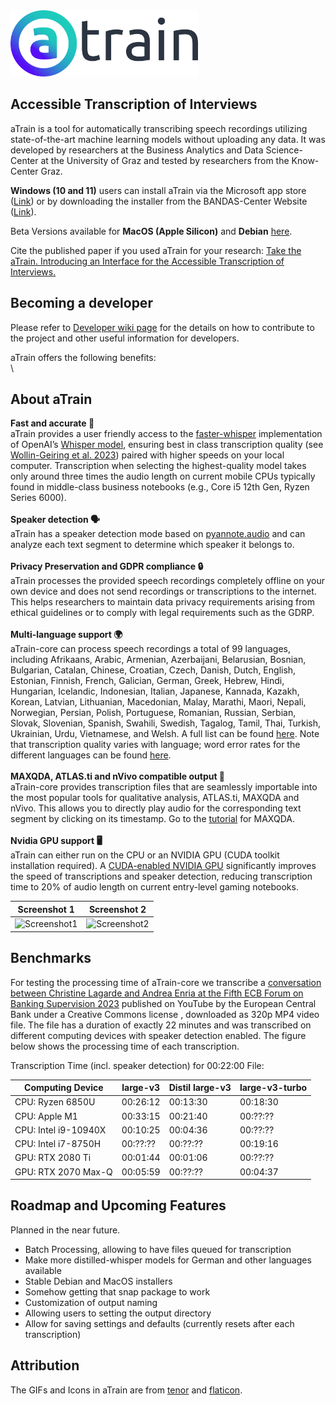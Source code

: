 <img src="https://github.com/BANDAS-Center/aTrain/blob/main/docs/images/logo.svg" width="300" alt="Logo">

## Accessible Transcription of Interviews
aTrain is a tool for automatically transcribing speech recordings utilizing state-of-the-art machine learning models without uploading any data. It was developed by researchers at the Business Analytics and Data Science-Center at the University of Graz and tested by researchers from the Know-Center Graz.

**Windows (10 and 11)** users can install aTrain via the Microsoft app store ([Link](https://apps.microsoft.com/store/detail/atrain/9N15Q44SZNS2)) or by downloading the installer from the BANDAS-Center Website ([Link](https://business-analytics.uni-graz.at/de/forschen/atrain/download/)).

Beta Versions available for **MacOS (Apple Silicon)** and **Debian** [here](https://business-analytics.uni-graz.at/en/research/atrain/download/). 

Cite the published paper if you used aTrain for your research: [Take the aTrain. Introducing an Interface for the Accessible Transcription of Interviews.](https://www.sciencedirect.com/science/article/pii/S2214635024000066)

## Becoming a developer
Please refer to [Developer wiki page](https://github.com/JuergenFleiss/aTrain/wiki/Development:-Branching,-contributing-and-releases) for the details on how to contribute to the project and other useful information for developers.

aTrain offers the following benefits:
\
\
## About aTrain
**Fast and accurate 🚀**
\
aTrain provides a user friendly access to the [faster-whisper](https://github.com/guillaumekln/faster-whisper) implementation of OpenAI’s [Whisper model](https://github.com/openai/whisper), ensuring best in class transcription quality (see [Wollin-Geiring et al. 2023](https://www.static.tu.berlin/fileadmin/www/10005401/Publikationen_sos/Wollin-Giering_et_al_2023_Automatic_transcription.pdf)) paired with higher speeds on your local computer. Transcription when selecting the highest-quality model takes only around three times the audio length on current mobile CPUs typically found in middle-class business notebooks (e.g., Core i5 12th Gen, Ryzen Series 6000).
\
\
**Speaker detection 🗣️**
\
aTrain has a speaker detection mode based on [pyannote.audio](https://github.com/pyannote/pyannote-audio) and can analyze each text segment to determine which speaker it belongs to.
\
\
**Privacy Preservation and GDPR compliance 🔒**
\
aTrain processes the provided speech recordings completely offline on your own device and does not send recordings or transcriptions to the internet. This helps researchers to maintain data privacy requirements arising from ethical guidelines or to comply with legal requirements such as the GDRP.
\
\
**Multi-language support 🌍**
\
aTrain-core can process speech recordings a total of 99 languages, including Afrikaans, Arabic, Armenian, Azerbaijani, Belarusian, Bosnian, Bulgarian, Catalan, Chinese, Croatian, Czech, Danish, Dutch, English, Estonian, Finnish, French, Galician, German, Greek, Hebrew, Hindi, Hungarian, Icelandic, Indonesian, Italian, Japanese, Kannada, Kazakh, Korean, Latvian, Lithuanian, Macedonian, Malay, Marathi, Maori, Nepali, Norwegian, Persian, Polish, Portuguese, Romanian, Russian, Serbian, Slovak, Slovenian, Spanish, Swahili, Swedish, Tagalog, Tamil, Thai, Turkish, Ukrainian, Urdu, Vietnamese, and Welsh. A full list can be found [here](https://github.com/openai/whisper/blob/main/whisper/tokenizer.py). Note that transcription quality varies with language; word error rates for the different languages can be found [here](https://github.com/openai/whisper?tab=readme-ov-file#available-models-and-languages).
\
\
**MAXQDA, ATLAS.ti and nVivo compatible output 📄**
\
aTrain-core provides transcription files that are seamlessly importable into the most popular tools for qualitative analysis, ATLAS.ti, MAXQDA and nVivo. This allows you to directly play audio for the corresponding text segment by clicking on its timestamp. Go to the [tutorial](https://github.com/BANDAS-Center/aTrain/wiki/Tutorials) for MAXQDA.
\
\
**Nvidia GPU support 🖥️**
\
aTrain can either run on the CPU or an NVIDIA GPU (CUDA toolkit installation required). A [CUDA-enabled NVIDIA GPU](https://developer.nvidia.com/cuda-gpus) significantly improves the speed of transcriptions and speaker detection, reducing transcription time to 20% of audio length on current entry-level gaming notebooks.

| Screenshot 1 | Screenshot 2 |
| --- | --- |
| ![Screenshot1](docs/images/screenshot_1.webp) | ![Screenshot2](docs/images/screenshot_2.webp) |

## Benchmarks
For testing the processing time of aTrain-core we transcribe a [conversation between Christine Lagarde and Andrea Enria at the Fifth ECB Forum on Banking Supervision 2023](https://www.youtube.com/watch?v=kd7e3OXkajY) published on YouTube by the European Central Bank under a Creative Commons license , downloaded as 320p MP4 video file. The file has a duration of exactly 22 minutes and was transcribed on different computing devices with speaker detection enabled. The figure below shows the processing time of each transcription.

Transcription Time (incl. speaker detection) for 00:22:00 File:

| Computing Device       |  large-v3   | Distil large-v3   | large-v3-turbo |
| ---                    | ---         | ---               | ---            |
| CPU: Ryzen 6850U       | 00:26:12    | 00:13:30          | 00:18:30       |
| CPU: Apple M1          | 00:33:15    | 00:21:40          | 00:??:??       |
| CPU: Intel i9-10940X   | 00:10:25    | 00:04:36          | 00:??:??       |
| CPU: Intel i7-8750H    | 00:??:??    | 00:??:??          | 00:19:16       |
| GPU: RTX 2080 Ti       | 00:01:44    | 00:01:06          | 00:??:??       |
| GPU: RTX 2070 Max-Q    | 00:05:59    | 00:??:??          | 00:04:37       |


## Roadmap and Upcoming Features

Planned in the near future.
- Batch Processing, allowing to have files queued for transcription
- Make more distilled-whisper models for German and other languages available
- Stable Debian and MacOS installers
- Somehow getting that snap package to work
- Customization of output naming
- Allowing users to setting the output directory
- Allow for saving settings and defaults (currently resets after each transcription)

## Attribution
The GIFs and Icons in aTrain are from [tenor](https://tenor.com/) and [flaticon](https://www.flaticon.com/). 

